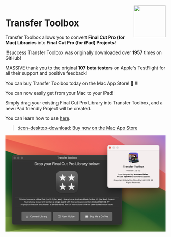 <img class="rightLogo" src="https://transfertoolbox.io/static/logo.png" align="right" style="width: 100px !important; height: 100px !important;" />

# Transfer Toolbox

Transfer Toolbox allows you to convert **Final Cut Pro (for Mac) Libraries** into **Final Cut Pro (for iPad) Projects**!

!!!success
Transfer Toolbox was originally downloaded over **1957** times on GitHub!

MASSIVE thank you to the original **107 beta testers** on Apple's TestFlight for all their support and positive feedback!

You can buy Transfer Toolbox today on the Mac App Store! 🥳
!!!

You can now easily get from your Mac to your iPad!

Simply drag your existing Final Cut Pro Library into Transfer Toolbox, and a new iPad friendly Project will be created.

You can learn how to use [here](/how-to-use/).

> [:icon-desktop-download: Buy now on the Mac App Store](/buy/)

![](static/transfer-toolbox-about.jpg)